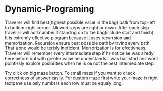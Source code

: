 # Dynamic-Programing
Traveller will find best(highest possible value in the bag) path from top-left to bottom-right corner. 
Allowed steps are right or down. After each step traveller will add number it standing on to the bag(include start and finish).
It is extremly effective program because it uses recurrsion and memorization. Recursion ensure best possible path by trying every path. That alone would be teribly ineficient.
Memorization is for efectivness. Traveller will remember every intermediate step if he notice he was alredy here before but with greater value he understands it was bad start and wont pointlesly explore posibilities when he is on not the best intermediate step.



Try click on big maze button. To small maze if you want to check correctness of answer easily.
For custom maze first write your maze in right textpane use only numbers each row must be equaly long.
